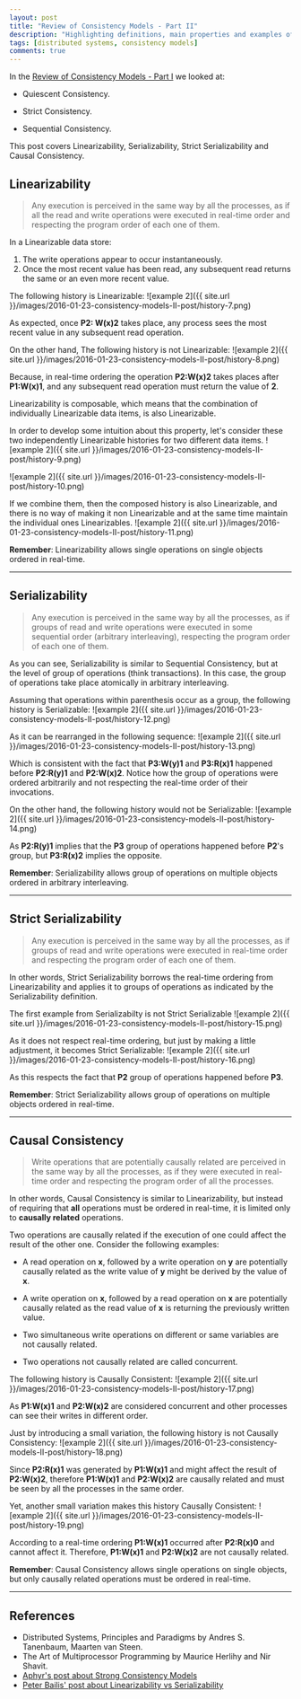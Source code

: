 ```yaml
---
layout: post
title: "Review of Consistency Models - Part II"
description: "Highlighting definitions, main properties and examples of more Consistency models"
tags: [distributed systems, consistency models]
comments: true
---
```


In the [Review of Consistency Models - Part I](http://fordaz.github.io/consistency-models-I-post/) we looked at:

* Quiescent Consistency.

* Strict Consistency.

* Sequential Consistency. 

This post covers Linearizability, Serializability, Strict Serializability and Causal Consistency.

## Linearizability
> Any execution is perceived in the same way by all the processes, as if all the read and write operations were executed in real-time 
> order and respecting the program order of each one of them.

In a Linearizable data store:

1. The write operations appear to occur instantaneously.
1. Once the most recent value has been read, any subsequent read returns the same or an even more recent value.

The following history is Linearizable:
![example 2]({{ site.url }}/images/2016-01-23-consistency-models-II-post/history-7.png)

As expected, once **P2: W(x)2** takes place, any process sees the most recent value in any subsequent read operation.

On the other hand, The following history is not Linearizable:
![example 2]({{ site.url }}/images/2016-01-23-consistency-models-II-post/history-8.png)

Because, in real-time ordering the operation **P2:W(x)2** takes places after **P1:W(x)1**, and any subsequent read operation must return the value of **2**.

Linearizability is composable, which means that the combination of individually Linearizable data items, is also Linearizable. 

In order to develop some intuition about this property, let's consider these two independently Linearizable histories for two different data items.
![example 2]({{ site.url }}/images/2016-01-23-consistency-models-II-post/history-9.png)

![example 2]({{ site.url }}/images/2016-01-23-consistency-models-II-post/history-10.png)

If we combine them, then the composed history is also Linearizable, and there is no way of making it non Linearizable and at the same time maintain the individual ones Linearizables.
![example 2]({{ site.url }}/images/2016-01-23-consistency-models-II-post/history-11.png)

**Remember**: Linearizability allows single operations on single objects ordered in real-time.

---

## Serializability
> Any execution is perceived in the same way by all the processes, as if groups of read and write operations were executed in some 
> sequential order (arbitrary interleaving), respecting the program order of each one of them.

As you can see, Serializability is similar to Sequential Consistency, but at the level of group of operations (think transactions). In this case, the group of operations take place atomically in arbitrary interleaving.

Assuming that operations within parenthesis occur as a group, the following history is Serializable:
![example 2]({{ site.url }}/images/2016-01-23-consistency-models-II-post/history-12.png)

As it can be rearranged in the following sequence:
![example 2]({{ site.url }}/images/2016-01-23-consistency-models-II-post/history-13.png)

Which is consistent with the fact that **P3:W(y)1** and **P3:R(x)1** happened before **P2:R(y)1** and **P2:W(x)2**. Notice how the group of operations were ordered arbitrarily and not respecting the real-time order of their invocations.

On the other hand, the following history would not be Serializable:
![example 2]({{ site.url }}/images/2016-01-23-consistency-models-II-post/history-14.png)

As **P2:R(y)1** implies that the **P3** group of operations happened before **P2**'s group, but **P3:R(x)2** implies the opposite.

**Remember**: Serializability allows group of operations on multiple objects ordered in arbitrary interleaving.

---

## Strict Serializability
> Any execution is perceived in the same way by all the processes, as if groups of read and write operations were executed in 
> real-time order and respecting the program order of each one of them.

In other words, Strict Serializability borrows the real-time ordering from Linearizability and applies it to groups of operations as indicated by the Serializability definition.

The first example from Serializabilty is not Strict Serializable
![example 2]({{ site.url }}/images/2016-01-23-consistency-models-II-post/history-15.png)

As it does not respect real-time ordering, but just by making a little adjustment, it becomes Strict Serializable:
![example 2]({{ site.url }}/images/2016-01-23-consistency-models-II-post/history-16.png)

As this respects the fact that **P2** group of operations happened before **P3**.

**Remember**: Strict Serializability allows group of operations on multiple objects ordered in real-time.

---

## Causal Consistency
> Write operations that are potentially causally related are perceived in the same way by all the processes, as if they were executed 
> in real-time order and respecting the program order of all the processes.

In other words, Causal Consistency is similar to Linearizability, but instead of requiring that **all** operations must be ordered in real-time, it is limited only to **causally related** operations.

Two operations are causally related if the execution of one could affect the result of the other one. Consider the following examples:

* A read operation on **x**, followed by a write operation on **y** are potentially causally related as the write value of **y** might be derived by the value of **x**.

* A write operation on **x**, followed by a read operation on **x** are potentially causally related as the read value of **x** is returning the previously written value.

* Two simultaneous write operations on different or same variables are not causally related.

* Two operations not causally related are called concurrent.

The following history is Causally Consistent:
![example 2]({{ site.url }}/images/2016-01-23-consistency-models-II-post/history-17.png)

As **P1:W(x)1** and **P2:W(x)2** are considered concurrent and other processes can see their writes in different order.

Just by introducing a small variation, the following history is not Causally Consistency:
![example 2]({{ site.url }}/images/2016-01-23-consistency-models-II-post/history-18.png)

Since **P2:R(x)1** was generated by **P1:W(x)1** and might affect the result of **P2:W(x)2**, therefore **P1:W(x)1** and **P2:W(x)2** are causally related and must be seen by all the processes in the same order.

Yet, another small variation makes this history Causally Consistent:
![example 2]({{ site.url }}/images/2016-01-23-consistency-models-II-post/history-19.png)

According to a real-time ordering **P1:W(x)1** occurred after **P2:R(x)0** and cannot affect it. Therefore, **P1:W(x)1** and **P2:W(x)2** are not causally related.

**Remember**: Causal Consistency allows single operations on single objects, but only causally related operations must be ordered in real-time.

---

## References
* Distributed Systems, Principles and Paradigms by Andres S. Tanenbaum, Maarten van Steen.
* The Art of Multiprocessor Programming by Maurice Herlihy and Nir Shavit.
* [Aphyr's post about Strong Consistency Models](https://aphyr.com/posts/313-strong-consistency-models/)
* [Peter Bailis' post about Linearizability vs Serializability](http://www.bailis.org/blog/linearizability-versus-serializability/)
